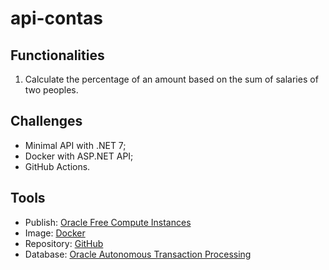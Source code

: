 # api-contas

## Functionalities

1. Calculate the percentage of an amount based on the sum of salaries of two peoples.

## Challenges

- Minimal API with .NET 7;
- Docker with ASP.NET API;
- GitHub Actions.

## Tools

- Publish: [Oracle Free Compute Instances](https://docs.oracle.com/en-us/iaas/Content/FreeTier/freetier_topic-Always_Free_Resources.htm)
- Image: [Docker](https://hub.docker.com/repository/docker/brunobrasolin/api-contas/general)
- Repository: [GitHub](https://github.com/BrunoBrasolin/api-contas)
- Database: [Oracle Autonomous Transaction Processing](https://www.oracle.com/br/autonomous-database/autonomous-transaction-processing/)
